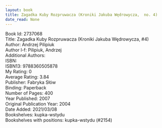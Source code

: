 ```yaml
---
layout: book
title: Zagadka Kuby Rozpruwacza (Kroniki Jakuba Wędrowycza,  no. 4)
date_read: None
---
```


Book Id: 2737068<br />
Title: Zagadka Kuby Rozpruwacza (Kroniki Jakuba Wędrowycza, #4)<br />
Author: Andrzej Pilipiuk<br />
Author l-f: Pilipiuk, Andrzej<br />
Additional Authors: <br />
ISBN: <br />
ISBN13: 9788360505878<br />
My Rating: 0<br />
Average Rating: 3.84<br />
Publisher: Fabryka Słów<br />
Binding: Paperback<br />
Number of Pages: 400<br />
Year Published: 2007<br />
Original Publication Year: 2004<br />
Date Added: 2021/03/08<br />
Bookshelves: kupka-wstydu<br />
Bookshelves with positions: kupka-wstydu (#2154)<br />

